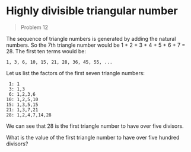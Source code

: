 # Highly divisible triangular number
> Problem 12

The sequence of triangle numbers is generated by adding the natural numbers. So
the 7th triangle number would be 1 + 2 + 3 + 4 + 5 + 6 + 7 = 28. The first ten
terms would be:

```
1, 3, 6, 10, 15, 21, 28, 36, 45, 55, ...
```

Let us list the factors of the first seven triangle numbers:

```
 1: 1
 3: 1,3
 6: 1,2,3,6
10: 1,2,5,10
15: 1,3,5,15
21: 1,3,7,21
28: 1,2,4,7,14,28
```

We can see that 28 is the first triangle number to have over five divisors.

What is the value of the first triangle number to have over five hundred
divisors?